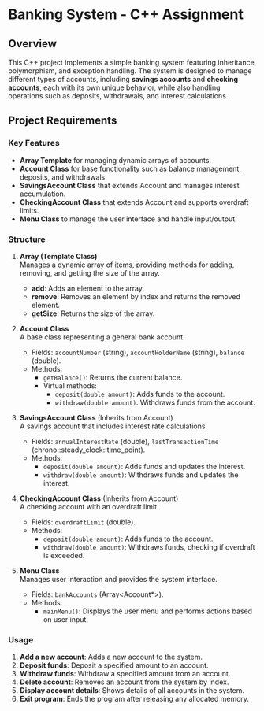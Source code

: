 # Banking System - C++ Assignment

## Overview
This C++ project implements a simple banking system featuring inheritance, polymorphism, and exception handling. The system is designed to manage different types of accounts, including **savings accounts** and **checking accounts**, each with its own unique behavior, while also handling operations such as deposits, withdrawals, and interest calculations.

## Project Requirements

### Key Features
- **Array Template** for managing dynamic arrays of accounts.
- **Account Class** for base functionality such as balance management, deposits, and withdrawals.
- **SavingsAccount Class** that extends Account and manages interest accumulation.
- **CheckingAccount Class** that extends Account and supports overdraft limits.
- **Menu Class** to manage the user interface and handle input/output.

### Structure
1. **Array<T> (Template Class)**  
    Manages a dynamic array of items, providing methods for adding, removing, and getting the size of the array.  
    - **add**: Adds an element to the array.
    - **remove**: Removes an element by index and returns the removed element.
    - **getSize**: Returns the size of the array.

2. **Account Class**  
    A base class representing a general bank account.  
    - Fields: `accountNumber` (string), `accountHolderName` (string), `balance` (double).
    - Methods:  
        - `getBalance()`: Returns the current balance.
        - Virtual methods:  
            - `deposit(double amount)`: Adds funds to the account.
            - `withdraw(double amount)`: Withdraws funds from the account.

3. **SavingsAccount Class** (Inherits from Account)  
    A savings account that includes interest rate calculations.  
    - Fields: `annualInterestRate` (double), `lastTransactionTime` (chrono::steady_clock::time_point).
    - Methods:  
        - `deposit(double amount)`: Adds funds and updates the interest.
        - `withdraw(double amount)`: Withdraws funds and updates the interest.

4. **CheckingAccount Class** (Inherits from Account)  
    A checking account with an overdraft limit.  
    - Fields: `overdraftLimit` (double).
    - Methods:  
        - `deposit(double amount)`: Adds funds to the account.
        - `withdraw(double amount)`: Withdraws funds, checking if overdraft is exceeded.

5. **Menu Class**  
    Manages user interaction and provides the system interface.  
    - Fields: `bankAccounts` (Array<Account*>).
    - Methods:  
        - `mainMenu()`: Displays the user menu and performs actions based on user input.

### Usage
1. **Add a new account**: Adds a new account to the system.
2. **Deposit funds**: Deposit a specified amount to an account.
3. **Withdraw funds**: Withdraw a specified amount from an account.
4. **Delete account**: Removes an account from the system by index.
5. **Display account details**: Shows details of all accounts in the system.
6. **Exit program**: Ends the program after releasing any allocated memory.

